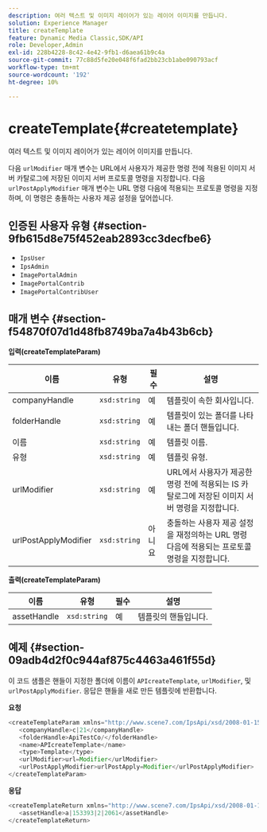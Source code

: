 ```yaml
---
description: 여러 텍스트 및 이미지 레이어가 있는 레이어 이미지를 만듭니다.
solution: Experience Manager
title: createTemplate
feature: Dynamic Media Classic,SDK/API
role: Developer,Admin
exl-id: 228b4228-8c42-4e42-9fb1-d6aea61b9c4a
source-git-commit: 77c88d5fe20e048f6fad2bb23cb1abe090793acf
workflow-type: tm+mt
source-wordcount: '192'
ht-degree: 10%

---
```


# createTemplate{#createtemplate}

여러 텍스트 및 이미지 레이어가 있는 레이어 이미지를 만듭니다.

다음 `urlModifier` 매개 변수는 URL에서 사용자가 제공한 명령 전에 적용된 이미지 서버 카탈로그에 저장된 이미지 서버 프로토콜 명령을 지정합니다. 다음 `urlPostApplyModifier` 매개 변수는 URL 명령 다음에 적용되는 프로토콜 명령을 지정하며, 이 명령은 충돌하는 사용자 제공 설정을 덮어씁니다.

## 인증된 사용자 유형 {#section-9fb615d8e75f452eab2893cc3decfbe6}

* `IpsUser`
* `IpsAdmin`
* `ImagePortalAdmin`
* `ImagePortalContrib`
* `ImagePortalContribUser`

## 매개 변수 {#section-f54870f07d1d48fb8749ba7a4b43b6cb}

**입력(createTemplateParam)**

| 이름 | 유형 | 필수 | 설명 |
|---|---|---|---|
| companyHandle | `xsd:string` | 예 | 템플릿이 속한 회사입니다. |
| folderHandle | `xsd:string` | 예 | 템플릿이 있는 폴더를 나타내는 폴더 핸들입니다. |
| 이름 | `xsd:string` | 예 | 템플릿 이름. |
| 유형 | `xsd:string` | 예 | 템플릿 유형. |
| urlModifier | `xsd:string` | 예 | URL에서 사용자가 제공한 명령 전에 적용되는 IS 카탈로그에 저장된 이미지 서버 명령을 지정합니다. |
| urlPostApplyModifier | `xsd:string` | 아니요 | 충돌하는 사용자 제공 설정을 재정의하는 URL 명령 다음에 적용되는 프로토콜 명령을 지정합니다. |

**출력(createTemplateParam)**

| 이름 | 유형 | 필수 | 설명 |
|---|---|---|---|
| assetHandle | `xsd:string` | 예 | 템플릿의 핸들입니다. |

## 예제 {#section-09adb4d2f0c944af875c4463a461f55d}

이 코드 샘플은 핸들이 지정한 폴더에 이름이 `APIcreateTemplate`, `urlModifier`, 및 `urlPostApplyModifier`. 응답은 핸들을 새로 만든 템플릿에 반환합니다.

**요청**

```java
<createTemplateParam xmlns="http://www.scene7.com/IpsApi/xsd/2008-01-15">
   <companyHandle>c|21</companyHandle>
   <folderHandle>ApiTestCo/</folderHandle>
   <name>APIcreateTemplate</name>
   <type>Template</type>
   <urlModifier>url=Modifier</urlModifier>
   <urlPostApplyModifier>urlPostApply=Modifier</urlPostApplyModifier>
</createTemplateParam>
```

**응답**

```java
<createTemplateReturn xmlns="http://www.scene7.com/IpsApi/xsd/2008-01-15">
   <assetHandle>a|153393|2|2061</assetHandle>
</createTemplateReturn>
```
